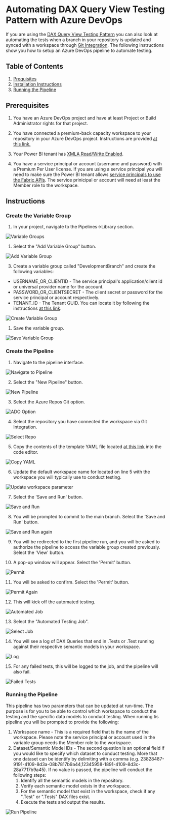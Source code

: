 # Automating DAX Query View Testing Pattern with Azure DevOps

If you are using the [DAX Query View Testing Pattern](dax-query-view-testing-pattern.md) you can also look at automating the tests when a branch in your repository is updated and synced with a workspace through <a href="https://learn.microsoft.com/en-us/power-bi/developer/projects/projects-git" target="_blank">Git Integration</a>. The following instructions show you how to setup an Azure DevOps pipeline to automate testing.

## Table of Contents
1. [Prequisites](#prerequisites)
2. [Installation Instructions](#instructions)
3. [Running the Pipeline](#running-the-pipeline)

## Prerequisites

1. You have an Azure DevOps project and have at least Project or Build Administrator rights for that project.

2. You have connected a premium-back capacity workspace to your repository in your Azure DevOps project. Instructions are provided <a href="https://learn.microsoft.com/en-us/power-bi/developer/projects/projects-git" target="_blank">at this link.</a>

3. Your Power BI tenant has <a href="https://learn.microsoft.com/en-us/power-bi/enterprise/service-premium-connect-tools#enable-xmla-read-write" target="_blank">XMLA Read/Write Enabled</a>.

4. You have a service principal or account (username and password) with a Premium Per User license. If you are using a service principal you will need to make sure the Power BI tenant allows <a href="https://learn.microsoft.com/en-us/power-bi/enterprise/service-premium-service-principal#enable-service-principals">service principals to use the Fabric APIs</a>. The service prinicipal or account will need at least the Member role to the workspace.

## Instructions

### Create the Variable Group

1. In your project, navigate to the Pipelines->Library section.

![Variable Groups](./images/automated-testing-library.png)

1. Select the "Add Variable Group" button.

![Add Variable Group](./images/automated-testing-variable-group.png)

3. Create a variable group called "DevelopmentBranch" and create the following variables:

- USERNAME_OR_CLIENTID - The service principal's application/client id or universal provider name for the account.
- PASSWORD_OR_CLIENTSECRET - The client secret or password for the service principal or account respectively.
- TENANT_ID - The Tenant GUID.  You can locate it by following the instructions <a href="https://learn.microsoft.com/en-us/sharepoint/find-your-office-365-tenant-id" target="_blank">at this link</a>.

![Create Variable Group](./images/automated-testing-create-variable-group.png)

1. Save the variable group.

![Save Variable Group](./images/automated-testing-save-variable-group.png)

### Create the Pipeline

1. Navigate to the pipeline interface.

![Navigate to Pipeline](./images/automated-testing-navigate-pipeline.png)

2. Select the "New Pipeline" button.

![New Pipeline](./images/automated-testing-create-pipeline.png)

3. Select the Azure Repos Git option.

![ADO Option](./images/automated-testing-ado-option.png)

4. Select the repository you have connected the workspace via Git Integration.

![Select Repo](./images/automated-testing-select-repo.png)

5. Copy the contents of the template YAML file located <a href="https://raw.githubusercontent.com/kerski/fabric-dataops-patterns/development/Azure%20DevOps/Automated%20Testing%20Example/Run-DaxTests.yml" target="_blank">at this link</a> into the code editor.

![Copy YAML](./images/automated-testing-copy-yaml.png)

6. Update the default workspace name for located on line 5 with the workspace you will typically use to conduct testing.

![Update workspace parameter](./images/automated-testing-update-workspace-parameter.png)

7. Select the 'Save and Run' button.

![Save and Run](./images/automated-testing-save-pipeline.png)

8. You will be prompted to commit to the main branch. Select the 'Save and Run' button.

![Save and Run again](./images/automated-testing-save-and-run.png)

9. You will be redirected to the first pipeline run, and you will be asked to authorize the pipeline to access the variable group created previously.  Select the 'View' button.

10. A pop-up window will appear. Select the 'Permit' button.

![Permit](./images/automated-testing-permit.png)

11. You will be asked to confirm.  Select the 'Permit' button.

![Permit Again](./images/automated-testing-permit-again.png)

12. This will kick off the automated testing.

![Automated Job](./images/automated-testing-job-running.png)

13. Select the "Automated Testing Job".

![Select Job](./images/automated-testing-select-job.png)

14. You will see a log of DAX Queries that end in .Tests or .Test running against their respective semantic models in your workspace.

![Log](./images/automated-testing-log.png)

15. For any failed tests, this will be logged to the job, and the pipeline will also fail.

![Failed Tests](./images/automated-testing-failed-tests.png)

### Running the Pipeline

This pipeline has two parameters that can be updated at run-time.  The purpose is for you to be able to control which workspace to conduct the testing and the specific data models to conduct testing.  When running tis pipeline you will be prompted to provide the following:

1) Workspace name - This is a required field that is the name of the workspace.  Please note the service principal or account used in the variable group needs the Member role to the workspace.
2) Dataset/Semantic Model IDs - The second question is an optional field if you would like to specify which dataset to conduct testing.  More that one dataset can be identify by delimiting with a comma (e.g. 23828487-9191-4109-8d3a-08b7817b9a44,12345958-1891-4109-8d3c-28a7717b9a45).  If no value is passed, the pipeline will conduct the following steps:
   1) Identify all the semantic models in the repository.
   2) Verify each semantic model exists in the workspace.
   3) For the semantic model that exist in the workspace, check if any ".Test" or ".Tests" DAX files exist.
   4) Execute the tests and output the results.

![Run Pipeline](./images/automated-testing-run-pipeline.png)

